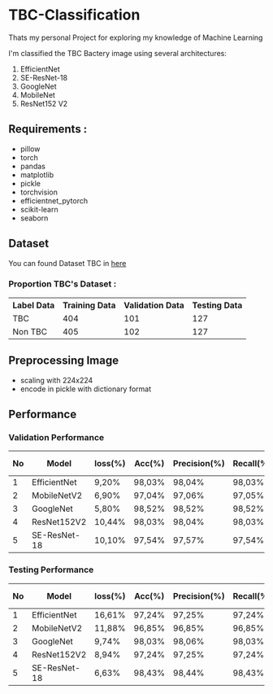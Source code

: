 # TBC-Classification
Thats my personal Project for exploring my knowledge of Machine Learning

I'm classified the TBC Bactery image using several architectures:
1. EfficientNet
2. SE-ResNet-18
3. GoogleNet
4. MobileNet
5. ResNet152 V2

## Requirements :

- pillow
- torch
- pandas
- matplotlib
- pickle
- torchvision
- efficientnet_pytorch
- scikit-learn
- seaborn

## Dataset

You can found Dataset TBC in [here](https://drive.google.com/drive/folders/1CwIdPFqb0a53i6O3lYEG_2ZYAuWGAPN2?usp=drive_link)

### Proportion TBC's Dataset :

<table>
  <tr>
    <th>Label Data</td>
    <th>Training Data</td>
    <th>Validation Data</td>
    <th>Testing Data</td>
  </tr>
  <tr>
    <td>TBC</td>
    <td>404</td>
    <td>101</td>
    <td>127</td>
  </tr>
  <tr>
    <td>Non TBC</td>
    <td>405</td>
    <td>102</td>
    <td>127</td>
  </tr>
</table>

## Preprocessing Image

- scaling with 224x224
- encode in pickle with dictionary format

## Performance

### Validation Performance
| No | Model        | loss(%) | Acc(%) | Precision(%) | Recall(%) | F1-Score(%) | time(s) | parameters    |
|----|--------------|---------|--------|--------------|-----------|-------------|---------|---------------|
|  1 | EfficientNet |   9,20% | 98,03% |       98,04% |    98,03% |      98,03% |  122,81 |    4.010.110  |
|  2 | MobileNetV2  |   6,90% | 97,04% |       97,06% |    97,05% |      97,04% |   76,88 |    2.226.434  |
|  3 | GoogleNet    |   5,80% | 98,52% |       98,52% |    98,52% |      98,52% |   76,04 |    5.601.954  |
|  4 | ResNet152V2  |  10,44% | 98,03% |       98,04% |    98,03% |      98,03% |  434,75 |   58.147.906  |
|  5 | SE-ResNet-18 |  10,10% | 97,54% |       97,57% |    97,54% |      97,54% |   67,90 |   11.266.618  | 

### Testing Performance

| No | Model        | loss(%) | Acc(%) | Precision(%) | Recall(%) | F1-Score(%) | time(s) | parameters    |
|----|--------------|---------|--------|--------------|-----------|-------------|---------|---------------|
|  1 | EfficientNet |  16,61% | 97,24% |       97,25% |    97,24% |      97,24% |  122,81 |    4.010.110  |
|  2 | MobileNetV2  |  11,88% | 96,85% |       96,85% |    96,85% |      96,85% |   76,88 |    2.226.434  |
|  3 | GoogleNet    |   9,74% | 98,03% |       98,06% |    98,03% |      98,03% |   76,04 |    5.601.954  |
|  4 | ResNet152V2  |   8,94% | 97,24% |       97,25% |    97,24% |      97,24% |  434,75 |   58.147.906  |
|  5 | SE-ResNet-18 |   6,63% | 98,43% |       98,44% |    98,43% |      98,43% |   67,90 |   11.266.618  |

